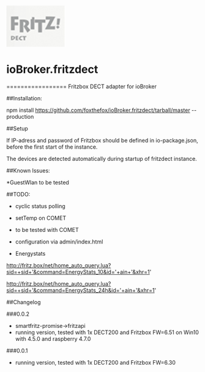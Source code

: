 

![Logo](admin/fritzdect_logo.png)
# ioBroker.fritzdect
=================
Fritzbox DECT adapter for ioBroker

##Installation:

npm install https://github.com/foxthefox/ioBroker.fritzdect/tarball/master --production

##Setup

If IP-adress and password of Fritzbox should be defined in io-package.json, before the first start of the instance.

The devices are detected automatically during startup of fritzdect instance.

##Known Issues:

*GuestWlan to be tested

##TODO:

* cyclic status polling

* setTemp on COMET

* to be tested with COMET

* configuration via admin/index.html

* Energystats

http://fritz.box/net/home_auto_query.lua?sid=+sid+'&command=EnergyStats_10&id='+ain+'&xhr=1'

http://fritz.box/net/home_auto_query.lua?sid=+sid+'&command=EnergyStats_24h&id='+ain+'&xhr=1'

##Changelog

###0.0.2

* smartfritz-promise->fritzapi
* running version, tested with 1x DECT200 and Fritzbox FW=6.51 on Win10 with 4.5.0 and raspberry 4.7.0

###0.0.1
* running version, tested with 1x DECT200 and Fritzbox FW=6.30

